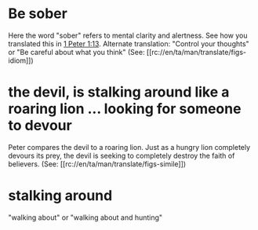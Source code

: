 # Be sober

Here the word "sober" refers to mental clarity and alertness. See how you translated this in [1 Peter 1:13](../01/13.md). Alternate translation: "Control your thoughts" or "Be careful about what you think" (See: [[rc://en/ta/man/translate/figs-idiom]])

# the devil, is stalking around like a roaring lion ... looking for someone to devour

Peter compares the devil to a roaring lion. Just as a hungry lion completely devours its prey, the devil is seeking to completely destroy the faith of believers. (See: [[rc://en/ta/man/translate/figs-simile]])

# stalking around

"walking about" or "walking about and hunting"

